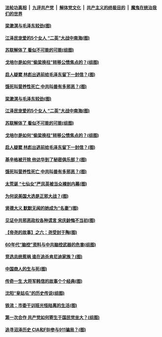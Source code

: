 

####  [法轮功真相](../../../../basic/blob/master/README.md?t=11292002) &nbsp;|&nbsp; [九评共产党](../../../../9ping.md/blob/master/README.md?t=11292002) &nbsp;|&nbsp; [解体党文化](../../../../jtdwh.md/blob/master/README.md?t=11292002)  &nbsp;|&nbsp; [共产主义的终极目的](../../../../gczydzjmd.md/blob/master/README.md?t=11292002) &nbsp;|&nbsp; [魔鬼在统治我们的世界](../../../../mgztzwmdsj.md/blob/master/README.md?t=11292002) 

#### [梁漱溟与毛泽东较劲(图)](../pages/p6/954007.md?t=11292002) 

#### [江泽民宠爱的5个女人 “二英”大战中南海(图)](../pages/p6/952968.md?t=11292002) 

#### [苏联解体了 看似不可能的可能(组图)](../pages/p6/954070.md?t=11292002) 

#### [戈培尔是如何“偷梁换柱”转移公愤焦点的？(组图)](../pages/p6/953648.md?t=11292002) 

#### [启人疑窦 林彪出逃前给毛泽东留下一封信？(图)](../pages/p6/951875.md?t=11292002) 

#### [饿死叫营养性死亡 中共叫兽有多邪恶？(图)](../pages/p6/953720.md?t=11292002) 

#### [梁漱溟与毛泽东较劲(图)](../pages/p6/954007.md?t=11292002) 

#### [江泽民宠爱的5个女人 “二英”大战中南海(图)](../pages/p6/952968.md?t=11292002) 

#### [苏联解体了 看似不可能的可能(组图)](../pages/p6/954070.md?t=11292002) 

#### [戈培尔是如何“偷梁换柱”转移公愤焦点的？(组图)](../pages/p6/953648.md?t=11292002) 

#### [启人疑窦 林彪出逃前给毛泽东留下一封信？(图)](../pages/p6/951875.md?t=11292002) 

#### [基辛格被开除 他访华到了秘密俱乐部？(图)](../pages/p6/954013.md?t=11292002) 

#### [饿死叫营养性死亡 中共叫兽有多邪恶？(图)](../pages/p6/953720.md?t=11292002) 

#### [太荒诞 “七仙女”严凤英被当众裸剖内幕(图)](../pages/p6/952957.md?t=11292002) 

#### [为何说美国大选是正邪大战？(图)](../pages/p6/953627.md?t=11292002) 

#### [贤德大义 默默无闻的她成为“名妻”(图)](../pages/p6/952988.md?t=11292002) 

#### [见证中共邪恶政权各种谎言 宋庆龄悔不当初(图)](../pages/p6/904686.md?t=11292002) 

#### [【帝尧的故事】之六：尧受封于陶(图)](../pages/p6/948929.md?t=11292002) 

#### [60年代“脑控”资料与中共脑控武器的危害(组图)](../pages/p6/953661.md?t=11292002) 

#### [竞选总统惹祸 谁在追杀肯尼迪家族？(图)](../pages/p6/953719.md?t=11292002) 

#### [中国商人的生与死(图)](../pages/p6/953485.md?t=11292002) 

#### [传奇一生 大将军韩信的故事个个经典(图)](../pages/p6/952315.md?t=11292002) 

#### [沈阳“皇姑屯”的历史传说(组图)](../pages/p6/953000.md?t=11292002) 

#### [铁流：市委干训班光怪陆离的生活(图)](../pages/p6/952291.md?t=11292002) 

#### [第一次合作 共产党如何寄生于国民党坐大？(组图)](../pages/p6/952987.md?t=11292002) 

#### [追寻沼泽历史 CIA和FBI参与911骗局？(图)](../pages/p6/953476.md?t=11292002) 


